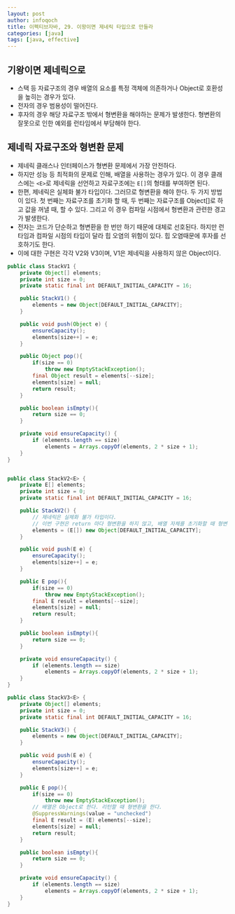 ```yaml
---
layout: post
author: infoqoch
title: 이펙티브자바, 29. 이왕이면 제네릭 타입으로 만들라
categories: [java]
tags: [java, effective]
---
```


## 기왕이면 제네릭으로
- 스택 등 자료구조의 경우 배열의 요소를 특정 객체에 의존하거나 Object로 호환성을 높히는 경우가 있다.
- 전자의 경우 범용성이 떨어진다.
- 후자의 경우 해당 자료구조 밖에서 형변환을 해야하는 문제가 발생한다. 형변환의 잘못으로 인한 예외를 런타임에서 부담해야 한다.

## 제네릭 자료구조와 형변환 문제
- 제네릭 클래스나 인터페이스가 형변환 문제에서 가장 안전하다.
- 하지만 성능 등 최적화의 문제로 인해, 배열을 사용하는 경우가 있다. 이 경우 클래스에는 `<E>`로 제네릭을 선언하고 자료구조에는 `E[]`의 형태를 부여하면 된다.
- 한편, 제네릭은 실체화 불가 타입이다. 그러므로 형변환을 해야 한다. 두 가지 방법이 있다. 첫 번째는 자료구조를 초기화 할 때, 두 번째는 자료구조를 Object[]로 하고 값을 꺼낼 때, 할 수 있다. 그리고 이 경우 컴파일 시점에서 형변환과 관련한 경고가 발생한다. 
- 전자는 코드가 단순하고 형변환을 한 번만 하기 때문에 대체로 선호된다. 하지만 런타임과 컴파일 시점의 타입이 달라 힙 오염의 위험이 있다. 힙 오염때문에 후자를 선호하기도 한다. 
- 이에 대한 구현은 각각 V2와 V3이며, V1은 제네릭을 사용하지 않은 Object이다. 


```java
public class StackV1 {
    private Object[] elements;
    private int size = 0;
    private static final int DEFAULT_INITIAL_CAPACITY = 16;

    public StackV1() {
        elements = new Object[DEFAULT_INITIAL_CAPACITY];
    }

    public void push(Object e) {
        ensureCapacity();
        elements[size++] = e;
    }

    public Object pop(){
        if(size == 0)
            throw new EmptyStackException();
        final Object result = elements[--size];
        elements[size] = null;
        return result;
    }

    public boolean isEmpty(){
        return size == 0;
    }

    private void ensureCapacity() {
        if (elements.length == size)
            elements = Arrays.copyOf(elements, 2 * size + 1);
    }
}


public class StackV2<E> {
    private E[] elements;
    private int size = 0;
    private static final int DEFAULT_INITIAL_CAPACITY = 16;

    public StackV2() {
        // 제네릭은 실체화 불가 타입이다.
        // 이번 구현은 return 마다 형변환을 하지 않고, 배열 자체를 초기화할 때 형변환을 한다.
        elements = (E[]) new Object[DEFAULT_INITIAL_CAPACITY];
    }

    public void push(E e) {
        ensureCapacity();
        elements[size++] = e;
    }

    public E pop(){
        if(size == 0)
            throw new EmptyStackException();
        final E result = elements[--size];
        elements[size] = null;
        return result;
    }

    public boolean isEmpty(){
        return size == 0;
    }

    private void ensureCapacity() {
        if (elements.length == size)
            elements = Arrays.copyOf(elements, 2 * size + 1);
    }
}

public class StackV3<E> {
    private Object[] elements;
    private int size = 0;
    private static final int DEFAULT_INITIAL_CAPACITY = 16;

    public StackV3() {
        elements = new Object[DEFAULT_INITIAL_CAPACITY];
    }

    public void push(E e) {
        ensureCapacity();
        elements[size++] = e;
    }

    public E pop(){
        if(size == 0)
            throw new EmptyStackException();
        // 배열은 Object로 한다. 리턴할 때 형변환을 한다.
        @SuppressWarnings(value = "unchecked")
        final E result = (E) elements[--size];
        elements[size] = null;
        return result;
    }

    public boolean isEmpty(){
        return size == 0;
    }

    private void ensureCapacity() {
        if (elements.length == size)
            elements = Arrays.copyOf(elements, 2 * size + 1);
    }
}

```

